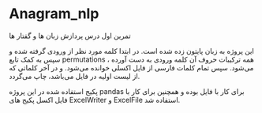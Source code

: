 # Anagram_nlp

تمرین اول درس پردازش زبان ها و گفتار ها

این پروژه به زبان پایتون زده شده است.
در ابتدا کلمه مورد نظر از ورودی گرفته شده و سپس به کمک تابع permutations ، همه ترکیبات حروف آن کلمه ورودی به دست آورده می‌شود.
سپس تمام کلمات فارسی از فایل اکسلی خوانده می‌شود. و در آخر کلماتی که از لیست اولیه در فایل می‌باشد، چاپ می‌گردد.

پکیج استفاده شده در این پروژه pandas برای کار با فایل بوده و همچنین برای کار با فایل اکسل پکیج های ExcelWriter  و ExcelFile استفاده شد.
